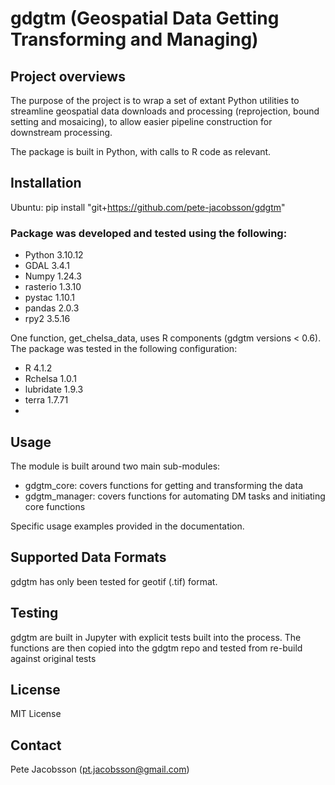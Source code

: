 # gdgtm (Geospatial Data Getting Transforming and Managing)

## Project overviews
The purpose of the project is to wrap a set of extant Python utilities to streamline geospatial data downloads and processing (reprojection, bound setting and mosaicing), to allow easier pipeline construction for downstream processing.

The package is built in Python, with calls to R code as relevant.

## Installation
Ubuntu: pip install "git+https://github.com/pete-jacobsson/gdgtm"

### Package was developed and tested using the following:
* Python 3.10.12
* GDAL 3.4.1
* Numpy 1.24.3
* rasterio 1.3.10
* pystac 1.10.1
* pandas 2.0.3
* rpy2 3.5.16

One function, get_chelsa_data, uses R components (gdgtm versions < 0.6). The package was tested in the following configuration:
* R 4.1.2
* Rchelsa 1.0.1
* lubridate 1.9.3
* terra 1.7.71
* 


## Usage
The module is built around two main sub-modules:
- gdgtm_core: covers functions for getting and transforming the data
- gdgtm_manager: covers functions for automating DM tasks and initiating core functions

Specific usage examples provided in the documentation.


## Supported Data Formats
gdgtm has only been tested for geotif (.tif) format.

## Testing
gdgtm are built in Jupyter with explicit tests built into the process.
The functions are then copied into the gdgtm repo and tested from re-build against original tests

## License
MIT License

## Contact
Pete Jacobsson (pt.jacobsson@gmail.com)
